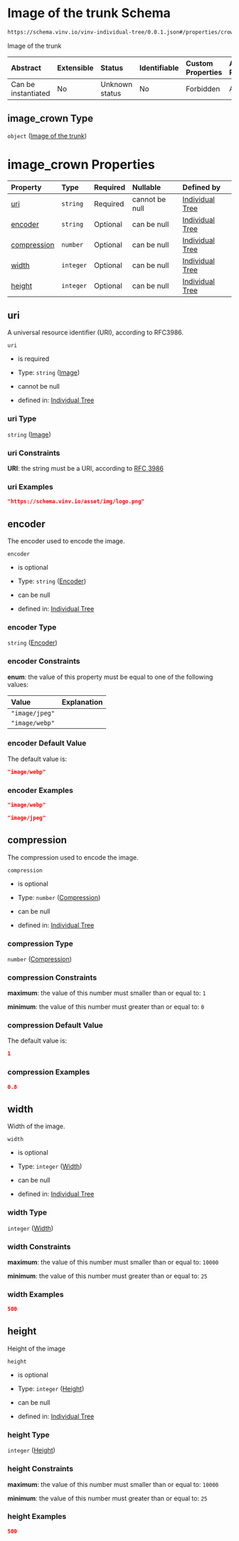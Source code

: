 # Image of the trunk Schema

```txt
https://schema.vinv.io/vinv-individual-tree/0.0.1.json#/properties/crown/properties/image_crown
```

Image of the trunk

| Abstract            | Extensible | Status         | Identifiable | Custom Properties | Additional Properties | Access Restrictions | Defined In                                                                                                              |
| :------------------ | :--------- | :------------- | :----------- | :---------------- | :-------------------- | :------------------ | :---------------------------------------------------------------------------------------------------------------------- |
| Can be instantiated | No         | Unknown status | No           | Forbidden         | Allowed               | none                | [dereferenced.doc.json\*](../../../../../vinv-schemas/vinv-tree/out/0.0.1/dereferenced.doc.json "open original schema") |

## image\_crown Type

`object` ([Image of the trunk](dereferenced-properties-crown-properties-image-of-the-trunk.md))

# image\_crown Properties

| Property                    | Type      | Required | Nullable       | Defined by                                                                                                                                                                                                                        |
| :-------------------------- | :-------- | :------- | :------------- | :-------------------------------------------------------------------------------------------------------------------------------------------------------------------------------------------------------------------------------- |
| [uri](#uri)                 | `string`  | Required | cannot be null | [Individual Tree](dereferenced-properties-crown-properties-image-of-the-trunk-properties-image.md "https://schema.vinv.io/vinv-individual-tree/0.0.1.json#/properties/crown/properties/image_crown/properties/uri")               |
| [encoder](#encoder)         | `string`  | Optional | can be null    | [Individual Tree](dereferenced-properties-crown-properties-image-of-the-trunk-properties-encoder.md "https://schema.vinv.io/vinv-individual-tree/0.0.1.json#/properties/crown/properties/image_crown/properties/encoder")         |
| [compression](#compression) | `number`  | Optional | can be null    | [Individual Tree](dereferenced-properties-crown-properties-image-of-the-trunk-properties-compression.md "https://schema.vinv.io/vinv-individual-tree/0.0.1.json#/properties/crown/properties/image_crown/properties/compression") |
| [width](#width)             | `integer` | Optional | can be null    | [Individual Tree](dereferenced-properties-crown-properties-image-of-the-trunk-properties-width.md "https://schema.vinv.io/vinv-individual-tree/0.0.1.json#/properties/crown/properties/image_crown/properties/width")             |
| [height](#height)           | `integer` | Optional | can be null    | [Individual Tree](dereferenced-properties-crown-properties-image-of-the-trunk-properties-height.md "https://schema.vinv.io/vinv-individual-tree/0.0.1.json#/properties/crown/properties/image_crown/properties/height")           |

## uri

A universal resource identifier (URI), according to RFC3986.

`uri`

*   is required

*   Type: `string` ([Image](dereferenced-properties-crown-properties-image-of-the-trunk-properties-image.md))

*   cannot be null

*   defined in: [Individual Tree](dereferenced-properties-crown-properties-image-of-the-trunk-properties-image.md "https://schema.vinv.io/vinv-individual-tree/0.0.1.json#/properties/crown/properties/image_crown/properties/uri")

### uri Type

`string` ([Image](dereferenced-properties-crown-properties-image-of-the-trunk-properties-image.md))

### uri Constraints

**URI**: the string must be a URI, according to [RFC 3986](https://tools.ietf.org/html/rfc3986 "check the specification")

### uri Examples

```json
"https://schema.vinv.io/asset/img/logo.png"
```

## encoder

The encoder used to encode the image.

`encoder`

*   is optional

*   Type: `string` ([Encoder](dereferenced-properties-crown-properties-image-of-the-trunk-properties-encoder.md))

*   can be null

*   defined in: [Individual Tree](dereferenced-properties-crown-properties-image-of-the-trunk-properties-encoder.md "https://schema.vinv.io/vinv-individual-tree/0.0.1.json#/properties/crown/properties/image_crown/properties/encoder")

### encoder Type

`string` ([Encoder](dereferenced-properties-crown-properties-image-of-the-trunk-properties-encoder.md))

### encoder Constraints

**enum**: the value of this property must be equal to one of the following values:

| Value          | Explanation |
| :------------- | :---------- |
| `"image/jpeg"` |             |
| `"image/webp"` |             |

### encoder Default Value

The default value is:

```json
"image/webp"
```

### encoder Examples

```json
"image/webp"
```

```json
"image/jpeg"
```

## compression

The compression used to encode the image.

`compression`

*   is optional

*   Type: `number` ([Compression](dereferenced-properties-crown-properties-image-of-the-trunk-properties-compression.md))

*   can be null

*   defined in: [Individual Tree](dereferenced-properties-crown-properties-image-of-the-trunk-properties-compression.md "https://schema.vinv.io/vinv-individual-tree/0.0.1.json#/properties/crown/properties/image_crown/properties/compression")

### compression Type

`number` ([Compression](dereferenced-properties-crown-properties-image-of-the-trunk-properties-compression.md))

### compression Constraints

**maximum**: the value of this number must smaller than or equal to: `1`

**minimum**: the value of this number must greater than or equal to: `0`

### compression Default Value

The default value is:

```json
1
```

### compression Examples

```json
0.8
```

## width

Width of the image.

`width`

*   is optional

*   Type: `integer` ([Width](dereferenced-properties-crown-properties-image-of-the-trunk-properties-width.md))

*   can be null

*   defined in: [Individual Tree](dereferenced-properties-crown-properties-image-of-the-trunk-properties-width.md "https://schema.vinv.io/vinv-individual-tree/0.0.1.json#/properties/crown/properties/image_crown/properties/width")

### width Type

`integer` ([Width](dereferenced-properties-crown-properties-image-of-the-trunk-properties-width.md))

### width Constraints

**maximum**: the value of this number must smaller than or equal to: `10000`

**minimum**: the value of this number must greater than or equal to: `25`

### width Examples

```json
500
```

## height

Height of the image

`height`

*   is optional

*   Type: `integer` ([Height](dereferenced-properties-crown-properties-image-of-the-trunk-properties-height.md))

*   can be null

*   defined in: [Individual Tree](dereferenced-properties-crown-properties-image-of-the-trunk-properties-height.md "https://schema.vinv.io/vinv-individual-tree/0.0.1.json#/properties/crown/properties/image_crown/properties/height")

### height Type

`integer` ([Height](dereferenced-properties-crown-properties-image-of-the-trunk-properties-height.md))

### height Constraints

**maximum**: the value of this number must smaller than or equal to: `10000`

**minimum**: the value of this number must greater than or equal to: `25`

### height Examples

```json
500
```
